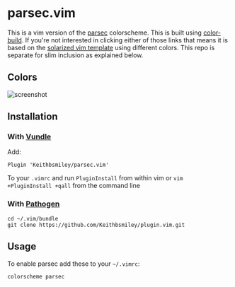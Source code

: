 # parsec.vim

This is a vim version of the
[parsec](https://github.com/Keithbsmiley/parsec) colorscheme. This is
built using
[color-build](https://github.com/Keithbsmiley/color-builder). If
you're not interested in clicking either of those links that means it
is based on the [solarized vim
template](https://github.com/altercation/vim-colors-solarized) using
different colors. This repo is separate for slim inclusion as
explained below.

## Colors

![screenshot]()

## Installation

### With [Vundle](https://github.com/gmarik/vundle)

Add:

```
Plugin 'Keithbsmiley/parsec.vim'
```

To your `.vimrc` and run `PluginInstall` from within vim or `vim +PluginInstall +qall` from the command line

### With [Pathogen](https://github.com/tpope/vim-pathogen)

```
cd ~/.vim/bundle
git clone https://github.com/Keithbsmiley/plugin.vim.git
```

## Usage

To enable parsec add these to your `~/.vimrc`:

```
colorscheme parsec
```

